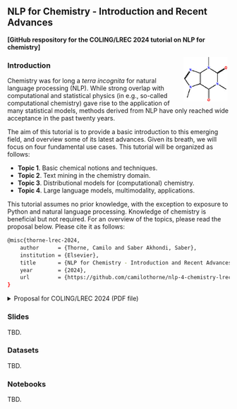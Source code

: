 ## NLP for Chemistry - Introduction and Recent Advances

**[GitHub respository for the COLING/LREC 2024 tutorial on NLP for chemistry]**

<img align="right" src="./cover-logos/caffeine-molecule.jpg" alt="molecule" width="100" height="100" hspace="5">

### Introduction

Chemistry was for long a *terra incognita* for natural language processing (NLP). While strong overlap with computational and statistical physics (in e.g., so-called computational chemistry) gave rise to the application of many statistical models, methods derived from NLP have only reached wide acceptance in the past twenty years.

The aim of this tutorial is to provide a basic introduction to this emerging field, and overview some of its latest advances. Given its breath, we will focus on four fundamental use cases. This tutorial will be organized as follows:

* **Topic 1**. Basic chemical notions and techniques.
* **Topic 2**. Text mining in the chemistry domain.
* **Topic 3**. Distributional models for (computational) chemistry.
* **Topic 4**. Large language models, multimodality, applications.

This tutorial assumes no prior knowledge, with the exception to exposure to Python and natural language processing. Knowledge of chemistry is beneficial but not required. For an overview of the topics, please read the proposal below. Please cite it as follows:
```bash
@misc{thorne-lrec-2024,
  	author		= {Thorne, Camilo and Saber Akhondi, Saber},
  	institution	= {Elsevier},
 	title 		= {NLP for Chemistry - Introduction and Recent Advances},
  	year 		= {2024},
  	url 		= {https://github.com/camilothorne/nlp-4-chemistry-lrec-2024}
}
````

<details>
	<summary>Proposal for COLING/LREC 2024 (PDF file)</summary>
<center>
<object data="./proposal-text/lrec-2024.pdf" type="application/pdf" width="300px" height="300px">
    <embed src="./proposal-text/lrec-2024.pdf">
        <p>This browser does not support PDFs. Please download the PDF to view it: <a href="./proposal-text/lrec-2024.pdf">Download PDF</a>.</p>
    </embed>
</object>
</center>
</details>

### Slides

TBD.

### Datasets

TBD.

### Notebooks

TBD.
